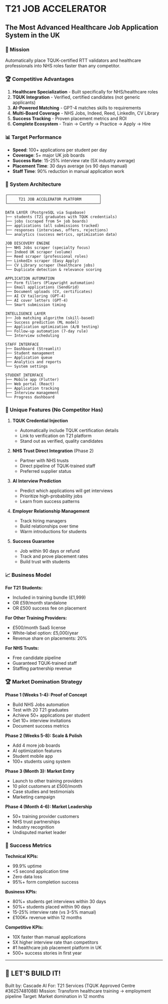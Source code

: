 # T21 JOB ACCELERATOR
## The Most Advanced Healthcare Job Application System in the UK

### 🎯 Mission
Automatically place TQUK-certified RTT validators and healthcare professionals into NHS roles faster than any competitor.

### 🏆 Competitive Advantages
1. **Healthcare Specialization** - Built specifically for NHS/healthcare roles
2. **TQUK Integration** - Verified, certified candidates (not generic applicants)
3. **AI-Powered Matching** - GPT-4 matches skills to requirements
4. **Multi-Board Coverage** - NHS Jobs, Indeed, Reed, LinkedIn, CV Library
5. **Success Tracking** - Proven placement metrics and ROI
6. **Complete Ecosystem** - Train → Certify → Practice → Apply → Hire

### 📊 Target Performance
- **Speed**: 100+ applications per student per day
- **Coverage**: 5+ major UK job boards
- **Success Rate**: 15-25% interview rate (5X industry average)
- **Placement Time**: 30 days average (vs 90 days manual)
- **Staff Time**: 90% reduction in manual application work

### 🚀 System Architecture

```
┌─────────────────────────────────────────┐
│     T21 JOB ACCELERATOR PLATFORM        │
└─────────────────────────────────────────┘

DATA LAYER (PostgreSQL via Supabase)
├── students (T21 graduates with TQUK credentials)
├── jobs (scraped from 5+ job boards)
├── applications (all submissions tracked)
├── responses (interviews, offers, rejections)
└── analytics (success metrics, optimization data)

JOB DISCOVERY ENGINE
├── NHS Jobs scraper (specialty focus)
├── Indeed UK scraper (volume)
├── Reed scraper (professional roles)
├── LinkedIn scraper (Easy Apply)
├── CV Library scraper (healthcare jobs)
└── Duplicate detection & relevance scoring

APPLICATION AUTOMATION
├── Form fillers (Playwright automation)
├── Email applications (SendGrid)
├── Document uploads (CV, certificates)
├── AI CV tailoring (GPT-4)
├── AI cover letters (GPT-4)
└── Smart submission timing

INTELLIGENCE LAYER
├── Job matching algorithm (skill-based)
├── Success prediction (ML model)
├── Application optimization (A/B testing)
├── Follow-up automation (7-day rule)
└── Interview scheduling

STAFF INTERFACE
├── Dashboard (Streamlit)
├── Student management
├── Application queue
├── Analytics and reports
└── System settings

STUDENT INTERFACE
├── Mobile app (Flutter)
├── Web portal (React)
├── Application tracking
├── Interview management
└── Progress dashboard
```

### 🎯 Unique Features (No Competitor Has)

1. **TQUK Credential Injection**
   - Automatically include TQUK certification details
   - Link to verification on T21 platform
   - Stand out as verified, quality candidates

2. **NHS Trust Direct Integration** (Phase 2)
   - Partner with NHS trusts
   - Direct pipeline of TQUK-trained staff
   - Preferred supplier status

3. **AI Interview Prediction**
   - Predict which applications will get interviews
   - Prioritize high-probability jobs
   - Learn from success patterns

4. **Employer Relationship Management**
   - Track hiring managers
   - Build relationships over time
   - Warm introductions for students

5. **Success Guarantee**
   - Job within 90 days or refund
   - Track and prove placement rates
   - Build trust with students

### 📈 Business Model

**For T21 Students:**
- Included in training bundle (£1,999)
- OR £59/month standalone
- OR £500 success fee on placement

**For Other Training Providers:**
- £500/month SaaS license
- White-label option: £5,000/year
- Revenue share on placements: 20%

**For NHS Trusts:**
- Free candidate pipeline
- Guaranteed TQUK-trained staff
- Staffing partnership revenue

### 🏆 Market Domination Strategy

**Phase 1 (Weeks 1-4): Proof of Concept**
- Build NHS Jobs automation
- Test with 20 T21 graduates
- Achieve 50+ applications per student
- Get 10+ interview invitations
- Document success metrics

**Phase 2 (Weeks 5-8): Scale & Polish**
- Add 4 more job boards
- AI optimization features
- Student mobile app
- 100+ students using system

**Phase 3 (Month 3): Market Entry**
- Launch to other training providers
- 10 pilot customers at £500/month
- Case studies and testimonials
- Marketing campaign

**Phase 4 (Month 4-6): Market Leadership**
- 50+ training provider customers
- NHS trust partnerships
- Industry recognition
- Undisputed market leader

### 💪 Success Metrics

**Technical KPIs:**
- 99.9% uptime
- <5 second application time
- Zero data loss
- 95%+ form completion success

**Business KPIs:**
- 80%+ students get interviews within 30 days
- 50%+ students placed within 90 days
- 15-25% interview rate (vs 3-5% manual)
- £100K+ revenue within 12 months

**Competitive KPIs:**
- 10X faster than manual applications
- 5X higher interview rate than competitors
- #1 healthcare job placement platform in UK
- 500+ success stories in first year

---

## 🚀 LET'S BUILD IT!

Built by: Cascade AI
For: T21 Services (TQUK Approved Centre #36257481088)
Mission: Transform healthcare training → employment pipeline
Target: Market domination in 12 months
